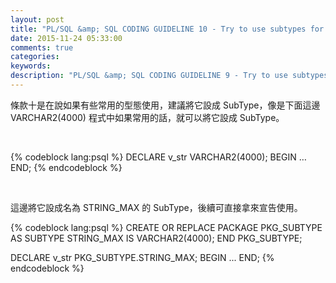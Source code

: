 ```yaml
---
layout: post
title: "PL/SQL &amp; SQL CODING GUIDELINE 10 - Try to use subtypes for constructs used often in your application"
date: 2015-11-24 05:33:00
comments: true
categories: 
keywords: 
description: "PL/SQL &amp; SQL CODING GUIDELINE 9 - Try to use subtypes for constructs used often in your application"
---
```


條款十是在說如果有些常用的型態使用，建議將它設成 SubType，像是下面這邊 VARCHAR2(4000) 程式中如果常用的話，就可以將它設成 SubType。  

<!-- More -->

<br/>


{% codeblock lang:psql %}
DECLARE 
	v_str VARCHAR2(4000); 
BEGIN 
	… 
END;
{% endcodeblock %}

<br/>


這邊將它設成名為 STRING_MAX 的 SubType，後續可直接拿來宣告使用。  

{% codeblock lang:psql %}
CREATE OR REPLACE PACKAGE PKG_SUBTYPE 
AS 
	SUBTYPE STRING_MAX IS VARCHAR2(4000); 
END PKG_SUBTYPE; 

DECLARE 
	v_str PKG_SUBTYPE.STRING_MAX; 
BEGIN 
	... 
END;
{% endcodeblock %}

